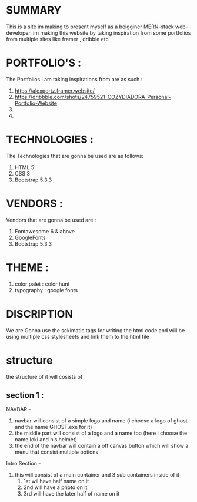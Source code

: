 # SUMMARY
This is a site im making to present myself as a beigginer MERN-stack web-developer.
im making this website by taking inspiration from some portfolios from multiple sites
like framer , dribble etc 

# PORTFOLIO'S :
The Portfolios i am taking inspirations from are as such :
 1) https://alexportz.framer.website/ 
 2) https://dribbble.com/shots/24759521-COZYDIADORA-Personal-Portfolio-Website
 3) 
 4) 

# TECHNOLOGIES :
The Technologies that are gonna be used are as follows:
1) HTML 5
2) CSS 3
3) Bootstrap 5.3.3

# VENDORS :
Vendors that are gonna be used are :
1) Fontawesome 6 & above
2) GoogleFonts
3) Bootstrap 5.3.3

# THEME :
1) color palet : color hunt
2) typography : google fonts

# DISCRIPTION 
We are Gonna use the sckimatic tags for writing the html code and
will be using multiple css stylesheets and link them to the html 
file

# structure
the structure of it will cosists of

## section 1 :
NAVBAR - 
1) navbar will consist of a simple logo and name (i choose a logo of ghost and the name GHOST.exe for it)
2) the middle part will consist of a logo and a name too (here i choose the name loki and his helmet)
3) the end of the navbar will contain a off canvas button which will show a menu that consist multiple options 

Intro Section - 
1) this will consist of a main container and 3 sub containers inside of it 
   1) 1st wil have half name on it 
   2) 2nd will have a photo on it
   3) 3rd will have the later half of name on it 